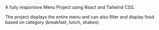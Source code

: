 A fully responsive Menu Project using React and Tailwind CSS. 

The project displays the entire menu and can also filter and display food based on category (breakfast, lunch, shakes)

